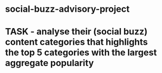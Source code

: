 # social-buzz-advisory-project

# TASK - analyse their (social buzz) content categories that highlights the top 5 categories with the largest aggregate popularity
